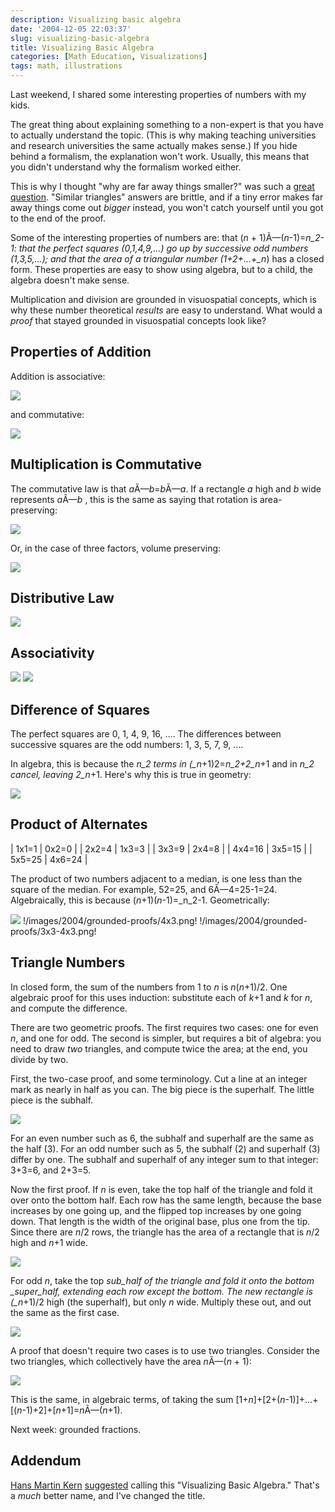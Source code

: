 ```yaml
---
description: Visualizing basic algebra
date: '2004-12-05 22:03:37'
slug: visualizing-basic-algebra
title: Visualizing Basic Algebra
categories: [Math Education, Visualizations]
tags: math, illustrations
---
```


Last weekend, I shared some interesting properties of numbers with my kids.

The great thing about explaining something to a non-expert is that you have to actually understand the topic. (This is why making teaching universities and research universities the same actually makes sense.) If you hide behind a formalism, the explanation won't work. Usually, this means that you didn't understand why the formalism worked either.

This is why I thought "why are far away things smaller?" was such a [great question](/2003/07/hard-questions). "Similar triangles" answers are brittle, and if a tiny error makes far away things come out _bigger_ instead, you won't catch yourself until you got to the end of the proof.

Some of the interesting properties of numbers are: that (_n_ + 1)Ã—(_n_-1)=_n_2-1: that the perfect squares (0,1,4,9,...) go up by successive odd numbers (1,3,5,...); and that the area of a triangular number (1+2+...+\_n_) has a closed form. These properties are easy to show using algebra, but to a child, the algebra doesn't make sense.

Multiplication and division are grounded in visuospatial concepts, which is why these number theoretical _results_ are easy to understand. What would a _proof_ that stayed grounded in visuospatial concepts look like?

## Properties of Addition

Addition is associative:

![]({{site.image_url}}/2004/grounded-proofs/line-assoc.png)

and commutative:

![]({{site.image_url}}/2004/grounded-proofs/line-commute.png)

## Multiplication is Commutative

The commutative law is that *a*Ã—_b_=*b*Ã—_a_. If a rectangle _a_ high and _b_ wide represents *a*Ã—_b_ , this is the same as saying that rotation is area-preserving:

![]({{site.image_url}}/2004/grounded-proofs/ab=ba.png)

Or, in the case of three factors, volume preserving:

![]({{site.image_url}}/2004/grounded-proofs/abc=bca.png)

## Distributive Law

![]({{site.image_url}}/2004/grounded-proofs/ab+ac.png)

## Associativity

![]({{site.image_url}}/2004/grounded-proofs/3d-assoc1.png)
![]({{site.image_url}}/2004/grounded-proofs/3d-assoc2.png)

## Difference of Squares

The perfect squares are 0, 1, 4, 9, 16, …. The differences between successive squares are the odd numbers: 1, 3, 5, 7, 9, ….

In algebra, this is because the _n_2 terms in (\_n_+1)2=_n_2+2_n_+1 and in _n_2 cancel, leaving 2_n_+1. Here's why this is true in geometry:

![](<{{site.image_url}}/2004/grounded-proofs/(n+1)^2.png>)

## Product of Alternates

| 1x1=1 | 0x2=0 |
| 2x2=4 | 1x3=3 |
| 3x3=9 | 2x4=8 |
| 4x4=16 | 3x5=15 |
| 5x5=25 | 4x6=24 |

The product of two numbers adjacent to a median, is one less than the square of the median. For example, 52=25, and 6Ã—4=25-1=24. Algebraically, this is because (_n_+1)(_n_-1)=\_n_2-1. Geometrically:

![]({{site.image_url}}/2004/grounded-proofs/4x4.png) !/images/2004/grounded-proofs/4x3.png! !/images/2004/grounded-proofs/3x3-4x3.png!

## Triangle Numbers

In closed form, the sum of the numbers from 1 to _n_ is _n_(_n_+1)/2. One algebraic proof for this uses induction: substitute each of _k_+1 and _k_ for _n_, and compute the difference.

There are two geometric proofs. The first requires two cases: one for even _n_, and one for odd. The second is simpler, but requires a bit of algebra: you need to draw _two_ triangles, and compute twice the area; at the end, you divide by two.

First, the two-case proof, and some terminology. Cut a line at an integer mark as nearly in half as you can. The big piece is the superhalf. The little piece is the subhalf.

![]({{site.image_url}}/2004/grounded-proofs/subhalf.png)

For an even number such as 6, the subhalf and superhalf are the same as the half (3). For an odd number such as 5, the subhalf (2) and superhalf (3) differ by one. The subhalf and superhalf of any integer sum to that integer: 3+3=6, and 2+3=5.

Now the first proof. If _n_ is even, take the top half of the triangle and fold it over onto the bottom half. Each row has the same length, because the base increases by one going up, and the flipped top increases by one going down. That length is the width of the original base, plus one from the tip. Since there are _n_/2 rows, the triangle has the area of a rectangle that is _n_/2 high and _n_+1 wide.

![]({{site.image_url}}/2004/grounded-proofs/1..n-even.png)

For odd _n_, take the top _sub_half of the triangle and fold it onto the bottom \_super_half, extending each row except the bottom. The new rectangle is (\_n_+1)/2 high (the superhalf), but only _n_ wide. Multiply these out, and out the same as the first case.

![]({{site.image_url}}/2004/grounded-proofs/1..n-odd.png)

A proof that doesn't require two cases is to use two triangles. Consider the two triangles, which collectively have the area *n*Ã—(_n_ + 1):

![](<{{site.image_url}}/2004/grounded-proofs/n(n+1).png>)

This is the same, in algebraic terms, of taking the sum [1+_n_]+[2+(_n_-1)]+…+[(_n_-1)+2]+[_n_+1]=*n*Ã—(_n_+1).

Next week: grounded fractions.

## Addendum

[Hans Martin Kern](http://www.extragroup.de/weblog/hmk/) [suggested](http://www.extragroup.de/weblog/hmk/archives/001484.html) calling this "Visualizing Basic Algebra." That's a _much_ better name, and I've changed the title.
